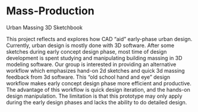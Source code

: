 # Mass-Production
Urban Massing 3D Sketchbook

This project reflects and explores how CAD “aid” early-phase urban design. Currently, urban design is mostly done with 3D software. After some sketches during early concept design phase, most time of design development is spent studying and manipulating building massing in 3D modeling software. 
Our group is interested in providing an alternative workflow which emphasizes hand-on 2d sketches and quick 3d massing feedback from 3d software. This “old school hand and eye” design workflow makes early concept design phase more efficient and productive. The advantage of this workflow is quick design iteration, and the hands-on design manipulation. The limitation is that this prototype may only apply during the early design phases and lacks the ability to do detailed design.
